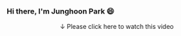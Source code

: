 ### Hi there, I'm Junghoon Park 😄
<div align=center>
  ↓ Please click here to watch this video
 
  </div>
<!--
**junghun133/junghun133** is a ✨ _special_ ✨ repository because its `README.md` (this file) appears on your GitHub profile.

Here are some ideas to get you started:

- 🔭 I’m currently working on ...
- 🌱 I’m currently learning ...
- 👯 I’m looking to collaborate on ...
- 🤔 I’m looking for help with ...
- 💬 Ask me about ...
- 📫 How to reach me: ...
- 😄 Pronouns: ...
- ⚡ Fun fact: ...
-->
<div align=center>
  
[![IMAGE ALT TEXT HERE](https://img.youtube.com/vi/xvq7VZgrFHM/0.jpg)](https://www.youtube.com/watch?v=xvq7VZgrFHM)


[![Gmail Badge](https://img.shields.io/badge/-Gmail-d14836?style=flat-square&logo=Gmail&logoColor=white&link=mailto:junghun5947@gmail.com)](mailto:junghun5947@gmail.com)
</div>
